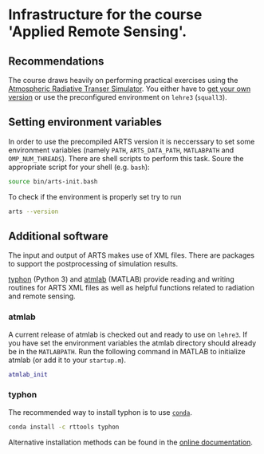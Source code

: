 # Infrastructure for the course 'Applied Remote Sensing'.

## Recommendations
The course draws heavily on performing practical exercises using the
[Atmospheric Radiative Transer Simulator][ARTS]. You either have to
[get your own version][get-arts] or use the preconfigured environment on
`lehre3` (`squall3`).

## Setting environment variables
In order to use the precompiled ARTS version it is neccerssary to set some
environment variables (namely `PATH`, `ARTS_DATA_PATH`, `MATLABPATH` and
`OMP_NUM_THREADS`).
There are shell scripts to perform this task. Soure the appropriate script for
your shell (e.g. `bash`):

```bash
source bin/arts-init.bash
```

To check if the environment is properly set try to run

```bash
arts --version
```
## Additional software
The input and output of ARTS makes use of XML files. There are packages to
support the postprocessing of simulation results.

[typhon][] (Python 3) and [atmlab][] (MATLAB) provide reading and writing
routines for ARTS XML files as well as helpful functions related to radiation
and remote sensing.

### atmlab
A current release of atmlab is checked out and ready to use on `lehre3`.
If you have set the environment variables the atmlab directory should already
be in the `MATLABPATH`. Run the following command in MATLAB to initialize
atmlab (or add it to your `startup.m`).

```matlab
atmlab_init
```

### typhon
The recommended way to install typhon is to use [`conda`][Anaconda].

```bash
conda install -c rttools typhon
```

Alternative installation methods can be found in the [online
documentation][typhon].


[ARTS]: http://radiativetransfer.org/
[Anaconda]: https://www.continuum.io/downloads
[atmlab]: http://radiativetransfer.org/tools/#atmlab
[get-arts]: http://radiativetransfer.org/getarts/
[typhon]: http://radiativetransfer.org/tools/#typhon
